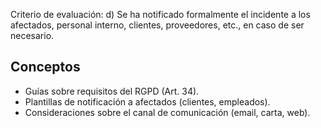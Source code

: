 Criterio de evaluación:
d) Se ha notificado formalmente el incidente a los afectados, personal interno, clientes, proveedores, etc., en caso de ser necesario.


## Conceptos
- Guías sobre requisitos del RGPD (Art. 34).
- Plantillas de notificación a afectados (clientes, empleados).
- Consideraciones sobre el canal de comunicación (email, carta, web).